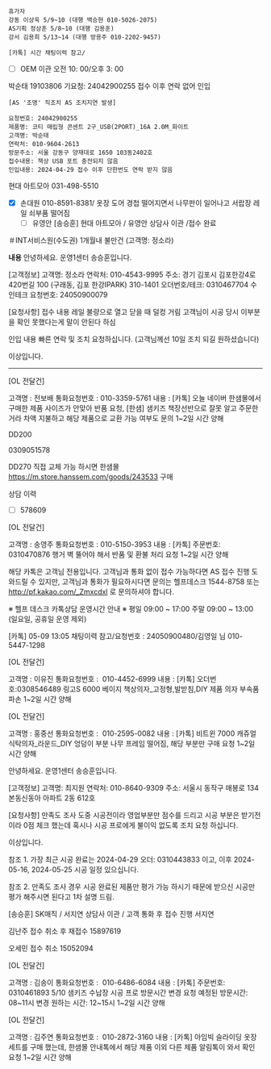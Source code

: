 ```
휴가자
강동 이상욱 5/9~10 (대행 백승현 010-5026-2075)
AS기획 정상훈 5/8~10 (대행 김용훈)
강서 김용희 5/13~14 (대행 방용주 010-2202-9457)
```

```
[카톡] 시간 채팅이력 참고/
```

- [ ] OEM 이관 오전 10: 00/오후 3: 00 

박순태 19103806
기요청: 24042900255 접수 이후 연락 없어 인입

```
[AS '조명' 직조치 AS 조치지연 발생]

요청번호: 24042900255
제품명: 코티 매립형 콘센트 2구_USB(2PORT)_16A 2.0M_화이트
고객명: 박순태
연락처: 010-9604-2613
방문주소: 서울 강동구 양재대로 1650 103동2402호
접수내용: 책상 USB 포트 충전되지 않음
인입내용: 2024-04-29 접수 이후 단한번도 연락 받지 않음
```

현대 아트모아 031-498-5510
- [x] 손대원 010-8591-8381/ 옷장 도어 경첩 떨어지면서 나무판이 일어나고 서랍장 레일 쇠부품 떨어짐
  - [ ] 유영안
[송승훈] 현대 아트모아 / 유영안 상담사 이관 /접수 완료

＃INT서비스원(수도권) 1개월내 불만건 (고객명: 정소라)

**내용**
안녕하세요. 운영1센터 송승훈입니다. 

[고객정보] 
고객명: 정소라
연락처: 010-4543-9995
주소: 경기 김포시 김포한강4로420번길 100 (구래동, 김포 한강IPARK) 310-1401
오더번호/테크: 0310467704 수인테크
요청번호: 24050900079

[요청사항]
접수 내용
레일 불량으로 열고 닫을 때 덜컹 거림
고객님이 시공 당시 이부분을 확인 못했다는게 말이 안된다 하심

인입 내용
빠른 연락 및 조치 요청하십니다.
(고객님께선 10일 조치 되길 원하셨습니다)

이상입니다.

---

[OL 전달건]

고객명 : 전보배
통화요청번호 : 010-3359-5761
내용 : [카톡] 오늘 네이버 한샘몰에서 구매한 제품 사이즈가 안맞아 반품 요청, [한샘] 샘키즈 책장선반으로 잘못 알고 주문한 거라 차액 지불하고 해당 제품으로 교환 가능 여부도 문의
1~2일 시간 양해


DD200 



0309051578

DD270 직접 교체 가능 하시면 한샘몰
https://m.store.hanssem.com/goods/243533 구매

상담 이력 
- [ ] 578609

[OL 전달건]

고객명 : 송영주
통화요청번호 : 010-5150-3953
내용 : [카톡] 주문번호: 0310470876 행거 벽 뚤어야 해서 반품 및 환불 처리 요청
1~2일 시간 양해


해당 카톡은 고객님 전용입니다. 고객님과 통화 없이 접수 가능하다면 AS 접수 진행 도와드릴 수 있지만, 고객님과 통화가 필요하시다면 문의는 헬프데스크 1544-8758
또는 http://pf.kakao.com/_Zmxcdxl
로 문의하셔야 합니다.

※ 헬프 데스크 카톡상담 운영시간 안내 ※
평일 09:00 ~ 17:00
주말 09:00 ~ 13:00
(일요일, 공휴일 운영 제외)



[카톡]  05-09 13:05
채팅이력 참고/요청번호 : 24050900480/김영일 님  010-5447-1298


[OL 전달건]

고객명 : 이유진
통화요청번호 :  010-4452-6999
내용 : [카톡] 오더번호:0308546489 링고S 6000 베이지 책상의자_고정형,발받침,DIY 제품 의자 부속품 파손
1~2일 시간 양해

[OL 전달건]

고객명 : 홍중선
통화요청번호 :  010-2595-0082
내용 : [카톡] 비트윈 7000 캐쥬얼 식탁의자_라운드_DIY 엉덩이 부분 나무 프레임 떨어짐, 해당 부분만 구매 요청
1~2일 시간 양해


안녕하세요. 운영1센터 송승훈입니다. 

[고객정보] 
고객명: 최지원
연락처: 010-8640-9309
주소: 서울시 동작구 매봉로 134 본동신동아 아파트 2동 612호

[요청사항]
만족도 조사 도중 시공전이라 영업부분만 점수를 드리고 시공 부분은 받기전이라 0점 체크 했는데 혹시나 시공 프로에게 불이익 없도록 조치 요청 하십니다.

이상입니다.

참조 1. 
가장 최근 시공 완료는 2024-04-29 오더: 0310443833 이고, 이후 2024-05-16, 2024-05-25 시공 일정 있으십니다.

참조 2.
만족도 조사 경우 시공 완료된 제품만 평가 가능 하시기 때문에 받으신 시공만 평가 해주시면 된다고 1차 설명 드림.

[송승훈] SK매직 / 서지연 상담사 이관 / 고객 통화 후 접수 진행
서지연

김난주 접수 취소 후 재접수  15897619

오세민 접수 취소 15052094


[OL 전달건]

고객명 : 김송이
통화요청번호 :  010-6486-6084
내용 : [카톡] 주문번호: 0310461893 5/10 샘키즈 수납장 시공 프로 방문시간 변경 요청 
예정된 방문시간: 08~11시 
변경 원하는 시간: 12~15시
1~2일 시간 양해


[OL 전달건]

고객명 : 김주연
통화요청번호 :  010-2872-3160
내용 : [카톡] 아임빅 슬라이딩 옷장세트를 구매 했는데, 한샘몰 안내톡에서 해당 제품 이외 다른 제품 알림톡이 와서 확인 요청
1~2일 시간 양해
